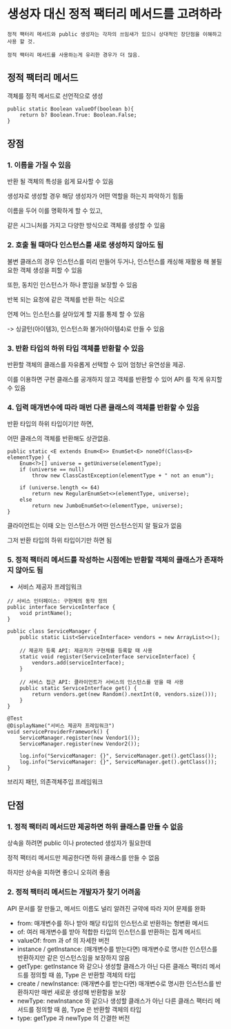 # 생성자 대신 정적 팩터리 메서드를 고려하라

```
정적 팩터리 메서드와 public 생성자는 각자의 쓰임새가 있으니 상대적인 장단점을 이해하고 사용 할 것.

정적 팩터리 메서드를 사용하는게 유리한 경우가 더 많음.
```

## 정적 팩터리 메서드

객체를 정적 메서드로 선언적으로 생성

```
public static Boolean valueOf(boolean b){
    return b? Boolean.True: Boolean.False;
}
```

## 장점

### 1. 이름을 가질 수 있음

반환 될 객체의 특성을 쉽게 묘사할 수 있음

생성자로 생성할 경우 해당 생성자가 어떤 역할을 하는지 파악하기 힘듦

이름을 두어 이를 명확하게 할 수 있고,

같은 시그니처를 가지고 다양한 방식으로 객체를 생성할 수 있음

### 2. 호출 될 때마다 인스턴스를 새로 생성하지 않아도 됨

불변 클래스의 경우 인스턴스를 미리 만들어 두거나, 인스턴스를 캐싱해 재활용 해 불필요한 객체 생성을 피할 수 있음

또한, 동치인 인스턴스가 하나 뿐임을 보장할 수 있음

반복 되는 요청에 같은 객체를 반환 하는 식으로

언제 어느 인스턴스를 살아있게 할 지를 통제 할 수 있음

-> 싱글턴(아이템3), 인스턴스화 불가(아이템4)로 만들 수 있음

### 3. 반환 타입의 하위 타입 객체를 반환할 수 있음

반환할 객체의 클래스를 자유롭게 선택할 수 있어 엄청난 유연성을 제공.

이를 이용하면 구현 클래스를 공개하지 않고 객체를 반환할 수 있어 API 를 작게 유지할 수 있음

### 4. 입력 매개변수에 따라 매번 다른 클래스의 객체를 반환할 수 있음

반환 타입의 하위 타입이기만 하면,

어떤 클래스의 객체를 반환해도 상관없음.

```
public static <E extends Enum<E>> EnumSet<E> noneOf(Class<E> elementType) {
    Enum<?>[] universe = getUniverse(elementType);
    if (universe == null)
        throw new ClassCastException(elementType + " not an enum");

    if (universe.length <= 64)
        return new RegularEnumSet<>(elementType, universe);
    else
        return new JumboEnumSet<>(elementType, universe);
}
```

클라이언트는 이때 오는 인스턴스가 어떤 인스턴스인지 알 필요가 없음

그저 반환 타입의 하위 타입이기만 하면 됨

### 5. 정적 팩터리 메서드를 작성하는 시점에는 반환할 객체의 클래스가 존재하지 않아도 됨

* 서비스 제공자 프레임워크

```
// 서비스 인터페이스: 구현체의 동작 정의
public interface ServiceInterface {
    void printName();
}

```

```
public class ServiceManager {
    public static List<ServiceInterface> vendors = new ArrayList<>();

    // 제공자 등록 API: 제공자가 구현체를 등록할 때 사용
    static void register(ServiceInterface serviceInterface) {
        vendors.add(serviceInterface);
    }

    // 서비스 접근 API: 클라이언트가 서비스의 인스턴스를 얻을 때 사용
    public static ServiceInterface get() {
        return vendors.get(new Random().nextInt(0, vendors.size()));
    }
}
```

```
@Test
@DisplayName("서비스 제공자 프레임워크")
void serviceProviderFramework() {
    ServiceManager.register(new Vendor1());
    ServiceManager.register(new Vendor2());

    log.info("ServiceManager: {}", ServiceManager.get().getClass());
    log.info("ServiceManager: {}", ServiceManager.get().getClass());
}
```

브리지 패턴, 의존객체주입 프레임워크

## 단점

### 1. 정적 팩터리 메서드만 제공하면 하위 클래스를 만들 수 없음

상속을 하려면 public 이나 protected 생성자가 필요한데

정적 팩터리 메서드만 제공한다면 하위 클래스를 만들 수 없음

하지만 상속을 피하면 좋으니 오히려 좋음

### 2. 정적 팩터리 메서드는 개발자가 찾기 어려움

API 문서를 잘 만들고, 메서드 이름도 널리 알려진 규약에 따라 지어 문제를 완화

* from: 매개변수를 하나 받아 해당 타입의 인스턴스로 반환하는 형변환 메서드
* of: 여러 매개변수를 받아 적합한 타입의 인스턴스를 반환하는 집계 메서드
* valueOf: from 과 of 의 자세한 버전
* instance / getInstance: (매개변수를 받는다면) 매개변수로 명시한 인스턴스를 반환하지만 같은 인스턴스임을 보장하지 않음
* getType: getInstance 와 같으나 생성할 클래스가 아닌 다른 클래스 팩터리 메서드를 정의할 때 씀, Type 은 반환할 객체의 타입
* create / newInstance: (매개변수를 받는다면) 매개변수로 명시한 인스턴스를 반환하지만 매번 새로운 생성해 반환함을 보장
* newType: newInstance 와 같으나 생성할 클래스가 아닌 다른 클래스 팩터리 메서드를 정의할 때 씀, Type 은 반환할 객체의 타입
* type: getType 과 newType 의 간결한 버전